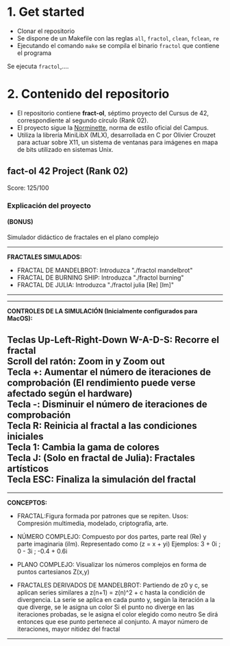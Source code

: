 
# 1. Get started

- Clonar el repositorio
- Se dispone de un Makefile con las reglas `all`, `fractol`, `clean`, `fclean`, `re`
- Ejecutando el comando `make` se compila el binario `fractol` que contiene el programa

Se ejecuta `fractol`,....



# 2. Contenido del repositorio

- El repositorio contiene **fract-ol**, séptimo proyecto del Cursus de 42, correspondiente al segundo círculo (Rank 02).
- El proyecto sigue la [Norminette](https://github.com/42School/norminette), norma de estilo oficial del Campus.
- Utiliza la librería MiniLibX (MLX), desarrollada en C por Olivier Crouzet para actuar sobre X11, un sistema de ventanas para imágenes en mapa de bits utilizado en sistemas Unix. 

##  fact-ol 42 Project (Rank 02)
Score: 125/100

### Explicación del proyecto

#### (BONUS)

Simulador didáctico de fractales en el plano complejo

------------------------------------------------------------
**FRACTALES SIMULADOS:**
- FRACTAL DE MANDELBROT: Introduzca "./fractol mandelbrot"
- FRACTAL DE BURNING SHIP: Introduzca "./fractol burning"
- FRACTAL DE JULIA: Introduzca "./fractol julia [Re] [Im]"
------------------------------------------------------------


------------------------------------------------------------
**CONTROLES DE LA SIMULACIÓN (Inicialmente configurados para MacOS):**   

Teclas Up-Left-Right-Down W-A-D-S: Recorre el fractal  
Scroll del ratón: Zoom in y Zoom out  
Tecla +: Aumentar el número de iteraciones de comprobación (El rendimiento puede verse afectado según el hardware)  
Tecla -: Disminuir el número de iteraciones de comprobación  
Tecla R: Reinicia al fractal a las condiciones iniciales  
Tecla 1: Cambia la gama de colores  
Tecla J: (Solo en fractal de Julia): Fractales artísticos  
Tecla ESC: Finaliza la simulación del fractal  
------------------------------------------------------------


------------------------------------------------------------
**CONCEPTOS:**
- FRACTAL:Figura formada por patrones que se repiten.
  Usos: Compresión multimedia, modelado, criptografía, arte.

- NÚMERO COMPLEJO: Compuesto por dos partes, parte real (Re) y parte imaginaria (iIm).
  Representado como (z = x + yi)
  Ejemplos: 3 + 0i ; 0 - 3i ; -0.4 + 0.6i

- PLANO COMPLEJO: Visualizar los números complejos  en forma de puntos cartesianos Z(x,y)

- FRACTALES DERIVADOS DE MANDELBROT: Partiendo de z0 y c, se aplican series similares a  z(n+1) = z(n)^2 + c hasta la condición de divergencia.
  La serie se aplica en cada punto y, según la iteración  a la que diverge, se le asigna un color
  Si el punto no diverge en las iteraciones probadas, se le asigna el color elegido como neutro
  Se dirá entonces que ese punto pertenece al conjunto.
  A mayor número de iteraciones, mayor nitidez del fractal
------------------------------------------------------------
